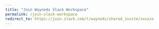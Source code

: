 ```yaml
---
title: "Join Wayne4s Slack Workspace"
permalink: /join-slack-workspace
redirect_to: https://join.slack.com/t/wayne4s/shared_invite/xxxxxx
---
```

